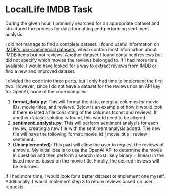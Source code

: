 # LocalLife IMDB Task

During the given hour, I primarily searched for an appropriate dataset and structured the process for data formatting and performing sentiment analysis.

I did not manage to find a complete dataset. I found useful information on [IMDB's non-commercial datasets](https://developer.imdb.com/non-commercial-datasets/), which contain most information about IMDB items but not reviews. Another dataset I found contained reviews but did not specify which movies the reviews belonged to. If I had more time available, I would have looked for a way to extract reviews from IMDB or find a new and improved dataset.

I divided the code into three parts, but I only had time to implement the first two. However, since I do not have a dataset for the reviews nor an API key for OpenAI, none of the code compiles.

1. **format_data.py**: This will format the data, merging columns for movie IDs, movie titles, and reviews. Below is an example of how it would look if there existed a file consisting of the columns tconst and reviews. If another dataset solution is found, this would need to be altered.
2. **sentiment_analysis.py**: This will perform sentiment analysis for each review, creating a new file with the sentiment analysis added. The new file will have the following format: movie_id | movie_title | review | sentiment.
3. **(Unimplemented)**: This part will allow the user to request the reviews of a movie. My initial idea is to use the OpenAI API to determine the movie in question and then perform a search (most likely binary + linear) in the listed movies based on the movie title. Finally, the desired reviews will be returned.

If I had more time, I would look for a better dataset or implement one myself. Additionally, I would implement step 3 to return reviews based on user requests.
